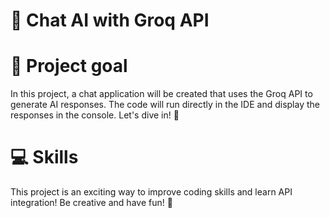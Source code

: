 # 🤖 Chat AI with Groq API

# 🎯 Project goal
In this project, a chat application will be created that uses the Groq API to generate AI responses. 
The code will run directly in the IDE and display the responses in the console. Let's dive in! 🚀

# 💻 Skills
This project is an exciting way to improve coding skills and learn API integration! Be creative and have fun! 🎉
